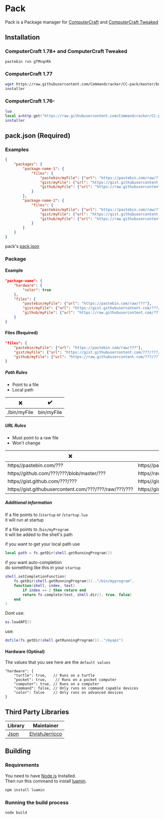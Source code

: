 # Pack

Pack is a Package manager for [ComputerCraft](https://github.com/dan200/ComputerCraft) and [ComputerCraft Tweaked](https://github.com/SquidDev-CC/CC-Tweaked)

## Installation

### ComputerCraft 1.78+ and ComputerCraft Tweaked

```bash
pastebin run gTMnqnRk
```

### ComputerCraft 1.77

```bash
wget https://raw.githubusercontent.com/Commandcracker/CC-pack/master/build/installer.lua installer
installer
```

### ComputerCraft 1.76-

```lua
lua
local a=http.get("https://raw.githubusercontent.com/Commandcracker/CC-pack/master/build/installer.lua")local b=fs.open(shell.resolve("installer"),"w")b.write(a.readAll())b.close()a.close()exit()
installer
```

## pack.json (Required)

### Examples

```json
{
    "packages": {
        "package-name-1": {
            "files": {
                "pastebin/myFile": {"url": "https://pastebin.com/raw/???"},
                "gist/myFile": {"url": "https://gist.githubusercontent.com/???/???/raw"},
                "github/myFile": {"url": "https://raw.githubusercontent.com/???/???/master/???"}
            }
        },
        "package-name-2": {
            "files": {
                "pastebin/myFile": {"url": "https://pastebin.com/raw/???"},
                "gist/myFile": {"url": "https://gist.githubusercontent.com/???/???/raw"},
                "github/myFile": {"url": "https://raw.githubusercontent.com/???/???/master/???"}
            }
        }
    }
}
```

pack's [pack.json](pack.json)

### Package

#### Example

```json
"package-name": {
    "hardware": {
        "color": true
    },
    "files": {
        "pastebin/myFile": {"url": "https://pastebin.com/raw/???"},
        "gist/myFile": {"url": "https://gist.githubusercontent.com/???/???/raw"},
        "github/myFile": {"url": "https://raw.githubusercontent.com/???/???/master/???"}
    }
}
```

#### Files (Required)

```json
"files": {
    "pastebin/myFile": {"url": "https://pastebin.com/raw/???"},
    "gist/myFile": {"url": "https://gist.githubusercontent.com/???/???/raw"},
    "github/myFile": {"url": "https://raw.githubusercontent.com/???/???/master/???"}
}
```

##### Path Rules

- Point to a file
- Local path

| ❌          | ✔️          |
|-------------|------------|
| /bin/myFile | bin/myFile |

##### URL Rules

- Must point to a raw file
- Won't change

| ❌                                                    | ✔️                                                   |
|-------------------------------------------------------|-----------------------------------------------------|
| https//pastebin.com/???                               | https//pastebin.com/raw/???                         |
| https//github.com/???/???/blob/master/???             | https//raw.githubusercontent.com/???/???/master/??? |
| https//gist.github.com/???/???                        | https//gist.githubusercontent.com/???/???/raw       |
| https//gist.githubusercontent.com/???/???/raw/???/??? | https//gist.githubusercontent.com/???/???/raw       |

##### Additional information

If a file points to /`startup` or /`startup.lua` \
it will run at startup

If a file points to /`bin/myProgram` \
it will be added to the shell's path

if you want to get your local path use

```lua
local path = fs.getDir(shell.getRunningProgram())
```

if you want auto-completion \
do something like this in your `startup`

```lua
shell.setCompletionFunction(
    fs.getDir(shell.getRunningProgram()).."/bin/myprogram", 
    function(shell, index, text)
        if index == 2 then return end
        return fs.complete(text, shell.dir(), true, false)
    end
)
```

Dont use:

```lua
os.loadAPI()
```

use:

```lua
dofile(fs.getDir(shell.getRunningProgram()).."/myapi")
```

#### Hardware (Optinal)

The values that you see here are the `default values`

```json5
"hardware": {
    "turtle": true,   // Runs on a turtle
    "pocket": true,    // Runs on a pocket computer
    "computer": true, // Runs on a computer
    "command": false, // Only runs on command capable devices
    "color": false    // Only runs on advanced devices
}
```

## Third Party Libraries

| Library                               | Maintainer                                              |
|---------------------------------------|---------------------------------------------------------|
| [Json](https://pastebin.com/4nRg9CHU) | [ElvishJerricco](https://pastebin.com/u/ElvishJerricco) |

## Building

### Requirements

You need to have [Node.js](https://nodejs.org) Installed. \
Then run this command to install [luamin](https://github.com/mathiasbynens/luamin).

```bash
npm install luamin
```

### Running the build process

```bash
node build
```
